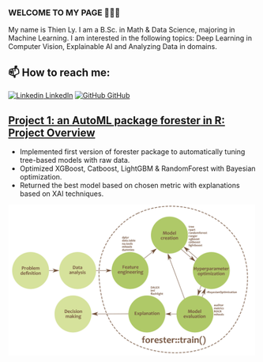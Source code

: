 ### WELCOME TO MY PAGE 👋👋👋
My name is Thien Ly. I am a B.Sc. in Math & Data Science, majoring in Machine Learning. I am interested in the following topics: Deep Learning in Computer Vision, Explainable AI and Analyzing Data in domains. <br>
## 📫 How to reach me: 
[![Linkedin](https://i.stack.imgur.com/gVE0j.png) LinkedIn](https://www.linkedin.com/in/hthienly/) [![GitHub](https://i.stack.imgur.com/tskMh.png) GitHub](https://github.com/lhthien09) <br>

## [Project 1: an AutoML package **forester** in R: Project Overview](https://github.com/ModelOriented/forester)
* Implemented first version of forester package to automatically tuning tree-based models with raw data.
* Optimized XGBoost, Catboost, LightGBM & RandomForest with Bayesian optimization.
* Returned the best model based on chosen metric with explanations based on XAI techniques.

<img src="https://github.com/lhthien09/Thien_porfolio/blob/main/images/forester_diagram.png" width="500">
